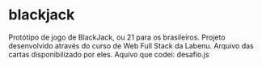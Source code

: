 # blackjack
Protótipo  de jogo de BlackJack, ou 21 para os brasileiros.
Projeto desenvolvido através do curso de Web Full Stack da Labenu. Arquivo das cartas disponibilizado por eles. 
Aquivo que codei: desafio.js
